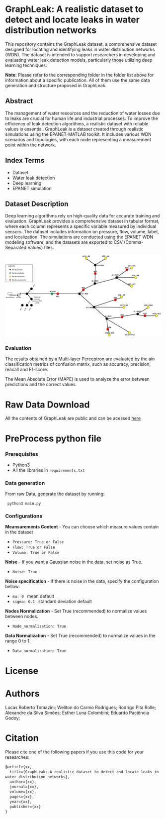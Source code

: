 # GraphLeak: A realistic dataset to detect and locate leaks in water distribution networks

This repository contains the GraphLeak dataset, a comprehensive dataset designed for locating and identifying leaks in water distribution networks (WDN). The dataset is intended to support researchers in developing and evaluating water leak detection models, particularly those utilizing deep learning techniques.

**Note:** Please refer to the corresponding folder in the folder list above for information about a specific publication. All of them use the same data generation and structure proposed in GraphLeak.

## Abstract

The management of water resources and the reduction of water losses due to leaks are crucial for human life and industrial processes. To improve the efficiency of leak detection algorithms, a realistic dataset with reliable values is essential. GraphLeak is a dataset created through realistic simulations using the EPANET-MATLAB toolkit. It includes various WDN scenarios and topologies, with each node representing a measurement point within the network.

## Index Terms
- Dataset
- Water leak detection
- Deep learning
- EPANET simulation

## Dataset Description
Deep learning algorithms rely on high-quality data for accurate training and evaluation. GraphLeak provides a comprehensive dataset in tabular format, where each column represents a specific variable measured by individual sensors. The dataset includes information on pressure, flow, volume, label, and localization. The simulations are conducted using the EPANET WDN modeling software, and the datasets are exported to CSV (Comma-Separated Values) files.





![WDS_topologie](/WDS_top.png)

### Evaluation

The results obtained by a Multi-layer Perceptron are evaluated by the ain classification metrics of confusion matrix, such as accuracy, precision, reacall and F1-score.

The Mean Absolute Error (MAPE) is used to analyze the error between predictions and the correct values.

# Raw Data Download

All the contents of GraphLeak are public and can be acessed [here](https://drive.google.com/drive/folders/1Q_JQO2OZhejQEd0BMdx0UGcRaDo85ENC?usp=share_link)

# PreProcess python file

### Prerequisites
- Python3
- All the libraries in <code>requirements.txt</code>

### Data generation

From raw Data, generate the dataset by running:

<pre><code> python3 main.py </pre></code>

### Configurations

**Meansurements Content** - You can choose which measure values contain in the dataset
- <code>Pressure: True or False</code>
- <code>Flow: True or False</code>
- <code>Volume: True or False</code>

**Noise** - If you want a Gaussian noise in the data, set noise as True.
- <code>Noise: True</code>

**Noise specification** - If there is noise in the data, specify the configuration bellow:
- <code>mu: 0 </code> mean default
- <code>sigma: 0.1 </code> standard deviation default

**Nodes Normalization** - Set True (recommended) to normalize values between nodes.
- <code>Node_normalization: True</code>

**Data Normalization** - Set True (recommended) to normalize values in the range 0 to 1.
- <code>Data_normalization: True</code>

# License

# Authors
Lucas Roberto Tomazini;
Weliton do Carmo Rodrigues;
Rodrigo Pita Rolle;
Alexandre da Silva Simões;
Esther Luna Colombini;
Eduardo Paciência Godoy;


# Citation 
Please cite one of the following papers if you use this code for your researches:

<pre><code>@article{xx,
  title={GraphLeak: A realistic dataset to detect and locate leaks in water distribution networks},
  author={xx},
  journal={xx},
  volume={xx},
  pages={xx},
  year={xx},
  publisher={xx}
}
</pre></code>

